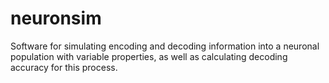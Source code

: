 # neuronsim
Software for simulating encoding and decoding information into a neuronal population with variable properties, as well as calculating decoding accuracy for this process. 
